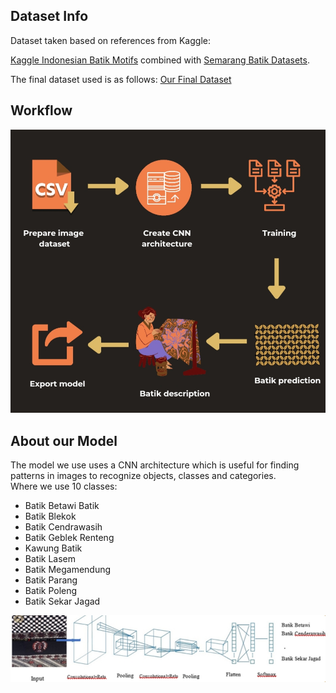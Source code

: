 <h2>Dataset Info</h2>
Dataset taken based on references from Kaggle: 

[Kaggle Indonesian Batik Motifs](https://www.kaggle.com/datasets/alfanme/indonesian-batik-motifs-corak-app) combined with [Semarang Batik Datasets](https://www.kaggle.com/datasets/edywinarno/semarang-batik-datasets).

The final dataset used is as follows:
[Our Final Dataset](https://drive.google.com/file/d/1my5Xr0NSYaEsgwaDEG9HkaK1LOlNsnFJ/view?usp=sharing)


## Workflow

![Architecture](https://github.com/NillaPutriRosidania/Batik-Pedia/blob/main/material/arsitektur.jpg) 

## About our Model

The model we use uses a CNN architecture which is useful for finding patterns in images to recognize objects, classes and categories.  
Where we use 10 classes: 
- Batik Betawi Batik
- Batik Blekok
- Batik Cendrawasih 
- Batik Geblek Renteng 
- Kawung Batik
- Batik Lasem 
- Batik Megamendung
- Batik Parang
- Batik Poleng
- Batik Sekar Jagad

![Model](https://github.com/NillaPutriRosidania/Batik-Pedia/blob/main/material/cnnmodel.jpg) 
